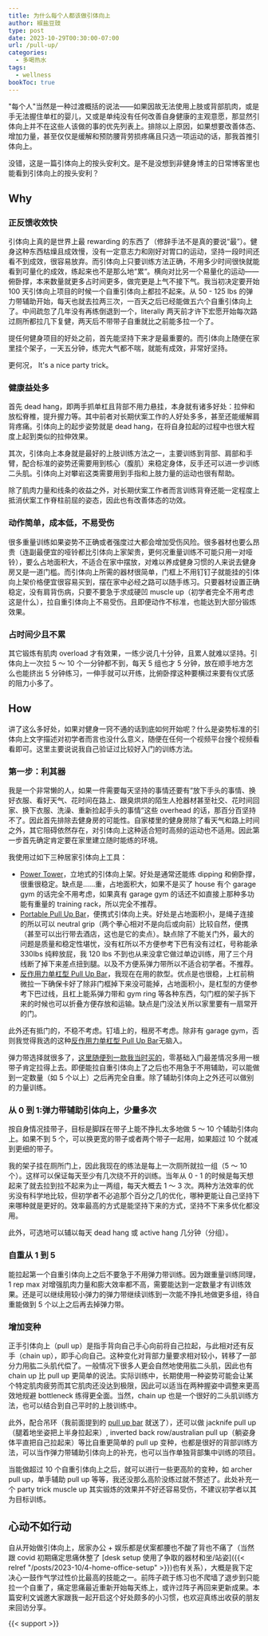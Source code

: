 ```yaml
---
title: 为什么每个人都该做引体向上
author: 椒盐豆豉
type: post
date: 2023-10-29T00:30:00-07:00
url: /pull-up/
categories:
  - 多喝热水
tags:
  - wellness
bookToc: true
---
```


"每个人"当然是一种过渡概括的说法——如果因故无法使用上肢或背部肌肉，或是手无法握住单杠的婴儿，又或是单纯没有任何改善自身健康的主观意愿，那显然引体向上并不在这些人该做的事的优先列表上。排除以上原因，如果想要改善体态、增加力量，甚至仅仅是缓解和预防腰背劳损疼痛且只选一项运动的话，那我首推引体向上。

没错，这是一篇引体向上的按头安利文。是不是没想到非健身博主的日常博客里也能看到引体向上的按头安利？

<!--more-->

## Why
### 正反馈收效快
引体向上真的是世界上最 rewarding 的东西了（修辞手法不是真的要说“最”）。健身这种东西枯燥且成效慢，没有一定意志力和刚好对胃口的运动，坚持一段时间还看不到成效，很容易放弃。而引体向上只要训练方法正确，不用多少时间很快就能看到可量化的成效，练起来也不是那么地“累“。横向对比另一个易量化的运动——俯卧撑，本来数量就更多占时间更多，做完更是上气不接下气。我当初决定要开始 100 天引体向上项目的时候一个自重引体向上都拉不起来。从 50 - 125 lbs 的弹力带辅助开始，每天也就去拉两三次，一百天之后已经能做五六个自重引体向上了。中间疏忽了几年没有再练倒退到一个，literally 两天前才许下宏愿开始每次路过厕所都拉几下复健，两天后不带带子自重就比之前能多拉一个了。

提任何健身项目的好处之前，首先能坚持下来才是最重要的。而引体向上随便在家里挂个架子，一天五分钟，练完大气都不喘，就能有成效，非常好坚持。

更何况， It's a nice party trick。

### 健康益处多
首先 dead hang，即两手抓单杠且背部不用力悬挂，本身就有诸多好处：拉伸和放松脊椎，提升握力等。其中前者对长期伏案工作的人好处多多，甚至还能缓解肩背疼痛。引体向上的起步姿势就是 dead hang，在将自身拉起的过程中也很大程度上起到类似的拉伸效果。

其次，引体向上本身就是最好的上肢训练方法之一，主要训练到背部、肩部和手臂，配合标准的姿势还需要用到核心（腹肌）来稳定身体，反手还可以进一步训练二头肌。引体向上对攀岩这类需要用到手指和上肢力量的运动也很有帮助。

除了肌肉力量和线条的收益之外，对长期伏案工作者而言训练背脊还能一定程度上抵消伏案工作脊柱前屈的姿态，因此也有改善体态的功效。

### 动作简单，成本低，不易受伤

很多重量训练如果姿势不正确或者强度过大都会增加受伤风险。很多器材也要么昂贵（连副最便宜的哑铃都比引体向上家架贵，更何况重量训练不可能只用一对哑铃），要么占地面积大，不适合在家中摆放，对难以养成健身习惯的人来说去健身房又是一道门槛。而引体向上所需的器材很简单，门框上不用钉钉子就能挂的引体向上架价格便宜很容易买到，摆在家中必经之路可以随手练习。只要器材设置正确稳定，没有肩背伤病，只要不要急于求成硬凹 muscle up（初学者完全不用考虑这是什么），拉自重引体向上不易受伤。且即便动作不标准，也能达到大部分锻炼效果。

### 占时间少且不累
其它锻炼有肌肉 overload 才有效果，一练少说几十分钟，且累人就难以坚持。引体向上一次拉 5 ～ 10 个一分钟都不到，每天 5 组也才 5 分钟，放在顺手地方怎么也能挤出 5 分钟练习，一伸手就可以开练，比俯卧撑这种要横过来要有仪式感的阻力小多了。

## How
讲了这么多好处，如果对健身一窍不通的话到底如何开始呢？什么是姿势标准的引体向上文字描述对初学者而言也没什么意义，随便在任何一个视频平台搜个视频看看即可。这里主要说说我自己验证过比较好入门的训练方法。

### 第一步：利其器
我是一个非常懒的人，如果一件需要每天坚持的事情还要有“放下手头的事情、换好衣服、看好天气、花时间在路上、跟臭烘烘的陌生人抢器材甚至社交、花时间回家、换下衣服、洗澡、重新捡起手头的事情”这些 overhead 的话，那百分百坚持不了。因此首先排除去健身房的可能性。自家楼里的健身房除了看天气和路上时间之外，其它阻碍依然存在，对引体向上这种适合短时高频的运动也不适用。因此第一步首先确定肯定要在家里建立随时能练的环境。

我使用过如下三种居家引体向上工具：
- [Power Tower](https://amzn.to/3tW1YcA)，立地式的引体向上架。好处是通常还能练 dipping 和俯卧撑，很重很稳定。缺点是……重，占地面积大，如果不是买了 house 有个 garage gym 的话完全不用考虑，如果真有 garage gym 的话还不如直接上那种多功能有重量的 training rack，所以完全不推荐。
- [Portable Pull Up Bar](https://amzn.to/3QAJpTS)，便携式引体向上夹。好处是占地面积小，是绳子连接的所以可以 neutral grip（两个拳心相对不是向后或向前）比较自然，便携（甚至可以出行带去酒店，这也是它的卖点）。缺点除了不能关门外，最大的问题是质量和稳定性堪忧，没有杠所以不方便参考下巴有没有过杠，号称能承 330lbs 纯粹放屁，我 120 lbs 不到也从来没拿它做过单边训练，用了三个月线断了掉下来差点扭到腿。以及不方便系弹力带所以不适合初学者。不推荐。
- [反作用力单杠型 Pull Up Bar](https://amzn.to/3s3zoFB)，我现在在用的款型。优点是也很稳，上杠前稍微拉一下确保卡好了除非门框掉下来没可能掉，占地面积小，是杠型的方便参考下巴过线，且杠上能系弹力带和 gym ring 等各种东西，勾门框的架子拆下来的时候也可以折叠方便存放和运输。缺点是门没法关所以家里要有一扇常开的门。

此外还有抵门的，不稳不考虑。钉墙上的，租房不考虑。除非有 garage gym，否则我觉得我选的这种[反作用力单杠型 Pull Up Bar](https://amzn.to/3s3zoFB)无脑入。

弹力带选择就很多了，[这里随便列一款我当时买的](https://amzn.to/3Sj6EDb)，零基础入门最差情况多用一根带子肯定拉得上去。即便能拉自重引体向上了之后也不用急于不用辅助，可以能做到一定数量（如 5 个以上）之后再完全自重。除了辅助引体向上之外还可以做别的力量训练。

### 从 0 到 1:弹力带辅助引体向上，少量多次
按自身情况挂带子，目标是脚踩在带子上能不挣扎太多地做 5 ～ 10 个辅助引体向上。如果不到 5 个，可以换更宽的带子或者两个带子一起用，如果超过 10 个就减到更细的带子。

我的架子挂在厕所门上，因此我现在的练法是每上一次厕所就拉一组（5 ～ 10 个）。这样可以保证每天至少有几次绕不开的训练。当年从 0 - 1 的时候是每天想起来了就去拉到拉不起来为止一两组，每天大概去 1 ～ 3 次。两种方法效率的优劣没有科学地比较，但初学者不必追那个百分之几的优化，哪种更能让自己坚持下来哪种就是更好的。效率最高的方式是能坚持下来的方式，坚持不下来多优化都没用。

此外，可选地可以辅以每天 dead hang 或 active hang 几分钟（分组）。

### 自重从 1 到 5
能拉起第一个自重引体向上之后不要急于不用弹力带训练。因为跟重量训练同理， 1 rep max 对增强肌肉力量和膨大效率都不高，需要能达到一定数量才有训练效果。还是可以继续用较小弹力的弹力带继续训练到一次能不挣扎地做更多组，待自重能做到 5 个以上之后再去掉弹力带。

### 增加变种
正手引体向上（pull up）是指手背向自己手心向前将自己拉起，与此相对还有反手（chain up），即手心向自己。这种变化对背部力量要求相对较小，转移了一部分力用肱二头肌代偿了。一般情况下很多人更会自然地使用肱二头肌，因此也有 chain up 比 pull up 更简单的说法。实际训练中，长期使用一种姿势可能会让某个特定肌肉疲劳而其它肌肉还没达到极限，因此可以适当在两种握姿中调整来更高效地规避 bottleneck 练得更全面。当然，chain up 也是一个很好的二头肌训练方法，也可以结合到自己平时的上肢训练中。

此外，配合吊环（我前面提到的 [pull up bar]((https://amzn.to/3s3zoFB)) 就送了），还可以做 jacknife pull up（腿着地坐姿把上半身拉起来）, inverted back row/australian pull up（躺姿身体平直把自己拉起来）等比自重更简单的 pull up 变种，也都是很好的背部训练方法，可以当作弹力带辅助引体向上的补充，也可以当作单独背部集中训练的项目。 

当能做超过 10 个自重引体向上之后，就可以进行一些更高阶的变种，如 archer pull up，单手辅助 pull up 等等，我还没那么高阶没练过就不赘述了。此处补充一个 party trick muscle up 其实锻炼的效果并不好还容易受伤，不建议初学者以其为目标训练。

## 心动不如行动
自从开始做引体向上，居家办公 + 娱乐都是伏案都腰也不酸了背也不痛了（当然跟 covid 初期痛定思痛休整了 [desk setup 使用了争取的器材和坐/站姿]({{< relref "/posts/2023-10/4-home-office-setup" >}})也有关系），大概是我下定决心一鼓作气学过性价比最高的技能之一。前阵子疏于练习也不爬墙了退步到只能拉一个自重了，痛定思痛最近重新开始每天练上，或许过阵子再回来更新成果。本篇安利文诚邀大家跟我一起开启这个好处颇多的小习惯，也欢迎真练出收获的朋友来回访分享。

{{< support >}}
